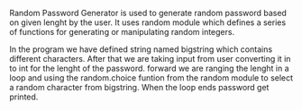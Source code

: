 Random Password Generator is used to generate random password based on given lenght by the user. It uses random module which defines a series of functions for generating or manipulating random integers.

In the program we have defined string named bigstring which contains different characters. 
After that we are taking input from user converting it in to int for the lenght of the password. forward we are ranging the lenght in a loop and using the random.choice funtion from the random module to select a random character from bigstring. When the loop ends password get printed. 

